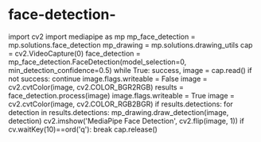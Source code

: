 # face-detection-
import cv2
import mediapipe as mp
mp_face_detection = mp.solutions.face_detection
mp_drawing = mp.solutions.drawing_utils
cap = cv2.VideoCapture(0)
face_detection = mp_face_detection.FaceDetection(model_selection=0, min_detection_confidence=0.5)
while True:
    success, image = cap.read()
    if not success:
      continue
    image.flags.writeable = False
    image = cv2.cvtColor(image, cv2.COLOR_BGR2RGB)
    results = face_detection.process(image)
    image.flags.writeable = True
    image = cv2.cvtColor(image, cv2.COLOR_RGB2BGR)
    if results.detections:
      for detection in results.detections:
        mp_drawing.draw_detection(image, detection)
    cv2.imshow('MediaPipe Face Detection', cv2.flip(image, 1))
    if cv.waitKey(10)==ord('q'):
      break
cap.release()
